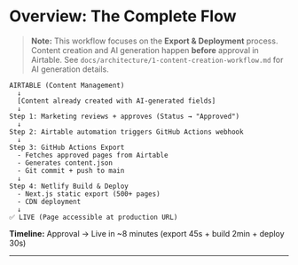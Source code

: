 # Overview: The Complete Flow

> **Note:** This workflow focuses on the **Export & Deployment** process.
> Content creation and AI generation happen **before** approval in Airtable.
> See `docs/architecture/1-content-creation-workflow.md` for AI generation details.

```
AIRTABLE (Content Management)
  ↓
  [Content already created with AI-generated fields]
  ↓
Step 1: Marketing reviews + approves (Status → "Approved")
  ↓
Step 2: Airtable automation triggers GitHub Actions webhook
  ↓
Step 3: GitHub Actions Export
  - Fetches approved pages from Airtable
  - Generates content.json
  - Git commit + push to main
  ↓
Step 4: Netlify Build & Deploy
  - Next.js static export (500+ pages)
  - CDN deployment
  ↓
✅ LIVE (Page accessible at production URL)
```

**Timeline:** Approval → Live in ~8 minutes (export 45s + build 2min + deploy 30s)

---

